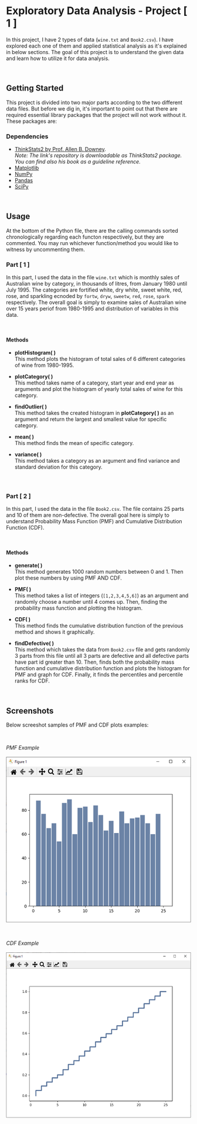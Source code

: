 # Exploratory Data Analysis - Project [ 1 ]
In this project, I have 2 types of data (```wine.txt``` and ```Book2.csv```). I have explored each one of them and applied statistical analysis as it's explained in below sections. The goal of this project is to understand the given data and learn how to utilize it for data analysis.


<br>

## Getting Started
This project is divided into two major parts according to the two different data files. But before we dig in, it's important to point out that there are required essential library packages that the project will not work without it. These packages are:

### Dependencies
- [ThinkStats2 by Prof. Allen B. Downey](https://github.com/AllenDowney/ThinkStats2). <br>
   _Note: The link's repository is downloadable as ThinkStats2 package. You can find also his book as a guideline reference._
- [Matplotlib](https://github.com/matplotlib/matplotlib)
- [NumPy](https://github.com/numpy/numpy)
- [Pandas](https://github.com/pandas-dev/pandas/)
- [SciPy](https://github.com/scipy/scipy)


<br>

## Usage
At the bottom of the Python file, there are the calling commands sorted chronologically regarding each functon respectively, but they are commented. You may run whichever function/method you would like to witness by uncommenting them.

### Part [ 1 ]
In this part, I used the data in the file ```wine.txt``` which is monthly sales of Australian wine by category, in thousands of litres, from January 1980 until July 1995. The categories are fortified white, dry white, sweet white, red, rose, and sparkling ecnoded by ```fortw```, ```dryw```, ```sweetw```, ```red```, ```rose```, ```spark``` respectively. The overall goal is simply to examine sales of Australian wine over 15 years periof from 1980-1995 and distribution of variables in this data.

<br>

#### Methods
- **plotHistogram( )** <br>
This method plots the histogram of total sales of 6 different categories of wine from 1980-1995.

- **plotCategory( )** <br>
This method takes name of a category, start year and end year as arguments and plot the histogram of yearly total sales of wine for this category.

- **findOutlier( )** <br>
This method takes the created histogram in **plotCategory( )** as an argument and return the largest and smallest value for specific category.

- **mean( )** <br>
This method finds the mean of specific category.

- **variance( )** <br>
This method takes a category as an argument and find variance and standard deviation for this category.


<br>

##
### Part [ 2 ]
In this part, I used the data in the file ```Book2.csv```. The file contains 25 parts and 10 of them are non-defective. The overall goal here is simply to understand Probability Mass Function (PMF) and Cumulative Distribution Function (CDF).

<br>

#### Methods
- **generate( )** <br>
This method generates 1000 random numbers between 0 and 1. Then plot these numbers by using PMF AND CDF.

- **PMF( )** <br>
This method takes a list of integers (```[1,2,3,4,5,6]```) as an argument and randomly choose a number until 4 comes up. Then, finding the probability mass function and plotting the histogram.

- **CDF( )** <br>
This method finds the cumulative distribution function of the previous method and shows it graphically.

- **findDefective( )** <br>
This method which takes the data from ```Book2.csv``` file and gets randomly 3 parts from this file until all 3 parts are defective and all defective parts have part id greater than 10. Then, finds both the probability mass function and cumulative distribution function and plots the histogram for PMF and graph for CDF. Finally, it finds the percentiles and percentile ranks for CDF.


<br>

## Screenshots
Below screeshot samples of PMF and CDF plots examples:


<br>
<p>
   <em>PMF Example</em>
   <br><br>
   <img style="max-width: 100%;height: 450px;" src="/screenshots/pmf.png" alt>
</p>



<br>

<p>
   <em>CDF Example</em>
   <br><br>
   <img style="max-width: 100%;height: 450px;" src="/screenshots/cdf.png" alt>
</p>
  
  
  
  
  
